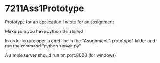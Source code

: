 # 7211Ass1Prototype
Prototype for an application I wrote for an assignment

Make sure you have python 3 installed

In order to run: open a cmd line in the "Assignment 1 prototype" folder
and run the command "python serveit.py"

A simple server should run on port:8000 (for windows)
